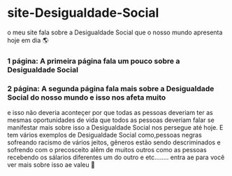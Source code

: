 # site-Desigualdade-Social
 o meu site fala sobre a Desigualdade Social que o nosso mundo apresenta hoje em dia 	&#127758;

### 1 página: A primeira página fala um pouco sobre a Desigualdade Social

### 2 página: A segunda página fala mais sobre a Desigualdade Social do nosso mundo e isso nos afeta muito
e isso não deveria aconteçer por que todas as pessoas deveriam ter as mesmas oportunidades de vida que todos
as pessoas deveriam falar se manifestar mais sobre isso a Desigualdade Social nos persegue até hoje.
 E tem vários exemplos de Desigualdade Social como,pessoas negras sofreando racismo de vários jeitos,
 gêneros estão sendo descriminados e sofrendo com o precosceito alêm de muitos outros como as pessoas recebendo
 os sálarios diferentes um do outro e etc........
 entra ae para você ver mais sobre isso ae valeu 	&#129303;

